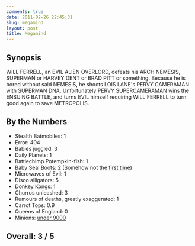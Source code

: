 ```yaml
---
comments: true
date: 2011-02-26 22:45:31
slug: megamind
layout: post
title: Megamind
---
```


## Synopsis

WILL FERRELL, an EVIL ALIEN OVERLORD, defeats his ARCH NEMESIS, SUPERMAN or HARVEY DENT or BRAD PITT or something.  Because he is bored without said NEMESIS, he shoots LOIS LANE's PERVY CAMERAMAN with SUPERMAN DNA.  Unfortunately PERVY SUPERCAMERAMAN wins the ENSUING BATTLE, and turns EVIL himself requiring WILL FERRELL to turn good again to save METROPOLIS.

## By the Numbers

  * Stealth Batmobiles: 1
  * Error: 404
  * Babies juggled: 3
  * Daily Planets: 1
  * Battlechimp Potempkin-fish: 1
  * Baby Seal Boots: 2 (Somehow not [the first time](../igor))
  * Microwaves of Evil: 1
  * Disco alligators: 5
  * Donkey Kongs: 1
  * Churros unleashed: 3
  * Rumours of deaths, greatly exaggerated: 1
  * Carrot Tops: 0.9
  * Queens of England: 0
  * Minions: [under 9000](../despicable-me)

## Overall: 3 / 5
